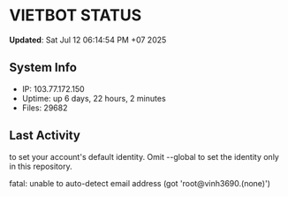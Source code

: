 # VIETBOT STATUS
**Updated**: Sat Jul 12 06:14:54 PM +07 2025

## System Info
- IP: 103.77.172.150
- Uptime: up 6 days, 22 hours, 2 minutes
- Files: 29682

## Last Activity

to set your account's default identity.
Omit --global to set the identity only in this repository.

fatal: unable to auto-detect email address (got 'root@vinh3690.(none)')
